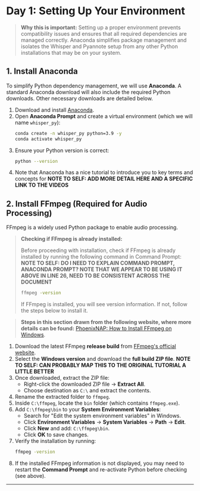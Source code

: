 # **Day 1: Setting Up Your Environment**

> **Why this is important:** Setting up a proper environment prevents compatibility issues and ensures that all required dependencies are managed correctly. Anaconda simplifies package management and isolates the Whisper and Pyannote setup from any other Python installations that may be on your system.

## **1. Install Anaconda**

To simplify Python dependency management, we will use **Anaconda**. A standard Anaconda download will also include the required Python downloads. Other necessary downloads are detailed below.

1. Download and install [Anaconda](https://www.anaconda.com/products/distribution#download-section).
2. Open **Anaconda Prompt** and create a virtual environment (which we will name `whisper_py`):
   ```sh
   conda create -n whisper_py python=3.9 -y
   conda activate whisper_py
   ```
3. Ensure your Python version is correct:
   ```sh
   python --version
   ```
4. Note that Anaconda has a nice tutorial to introduce you to key terms and concepts for **NOTE TO SELF: ADD MORE DETAIL HERE AND A SPECIFIC LINK TO THE VIDEOS**

## **2. Install FFmpeg (Required for Audio Processing)**

FFmpeg is a widely used Python package to enable audio processing.

> **Checking if FFmpeg is already installed:**
>
> Before proceeding with installation, check if FFmpeg is already installed by running the following command in Command Prompt: **NOTE TO SELF: DO I NEED TO EXPLAIN COMMAND PROMPT, ANACONDA PROMPT? NOTE THAT WE APPEAR TO BE USING IT ABOVE IN LINE 26, NEED TO BE CONSISTENT ACROSS THE DOCUMENT**
>
> ```sh
> ffmpeg -version
> ```
>
> If FFmpeg is installed, you will see version information. If not, follow the steps below to install it.

> **Steps in this section drawn from the following website, where more details can be found:** [PhoenixNAP: How to Install FFmpeg on Windows](https://phoenixnap.com/kb/ffmpeg-windows).

1. Download the latest FFmpeg **release build** from [FFmpeg's official website](https://ffmpeg.org/download.html).
2. Select the **Windows version** and download the **full build ZIP file**. **NOTE TO SELF: CAN PROBABLY MAP THIS TO THE ORIGINAL TUTORIAL A LITTLE BETTER**
3. Once downloaded, extract the ZIP file:
   - Right-click the downloaded ZIP file → **Extract All**.
   - Choose destination as `C:\` and extract the contents.
4. Rename the extracted folder to `ffmpeg`.
5. Inside `C:\ffmpeg`, locate the `bin` folder (which contains `ffmpeg.exe`).
6. Add `C:\ffmpeg\bin` to your **System Environment Variables**:
   - Search for "Edit the system environment variables" in Windows.
   - Click **Environment Variables** → **System Variables** → **Path** → **Edit**.
   - Click **New** and add: `C:\ffmpeg\bin`.
   - Click **OK** to save changes.
7. Verify the installation by running:
   ```sh
   ffmpeg -version
   ```
8. If the installed FFmpeg information is not displayed, you may need to restart the **Command Prompt** and re-activate Python before checking (see above).

---

